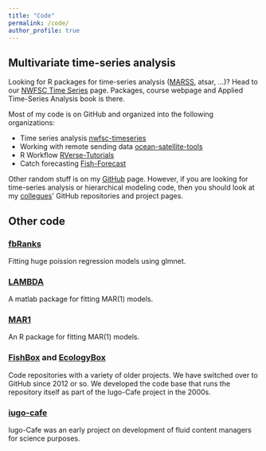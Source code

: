 ```yaml
---
title: "Code"
permalink: /code/
author_profile: true
---
```


## Multivariate time-series analysis

Looking for R packages for time-series analysis ([MARSS](https://nwfsc-timeseries.github.io/MARSS/), atsar, ...)? Head to our 
[NWFSC Time Series](https://nwfsc-timeseries.github.io/) page.  Packages, course webpage and Applied Time-Series Analysis book is there.

Most of my code is on GitHub and organized into the following organizations:

* Time series analysis [nwfsc-timeseries](https://github.com/nwfsc-timeseries)
* Working with remote sending data [ocean-satellite-tools](https://github.com/ocean-satellite-tools)
* R Workflow [RVerse-Tutorials](https://github.com/RVerse-Tutorials)
* Catch forecasting [Fish-Forecast](https://github.com/Fish-Forecast)

Other random stuff is on my [GitHub](https://github.com/eeholmes) page.  However, if you are looking for time-series analysis or hierarchical modeling code, then you should look at my [collegues](https://eeholmes.github.io/colleagues/)' GitHub repositories and project pages.

## Other code

### [fbRanks](http://cran.r-project.org/web/packages/fbRanks/index.html)
Fitting huge poission regression models using glmnet.

### [LAMBDA](https://conserver.iugo-cafe.org/user/e2holmes/LAMBDA)
A matlab package for fitting MAR(1) models. 

### [MAR1](https://CRAN.R-project.org/package=MAR1)
An R package for fitting MAR(1) models.  

### [FishBox](http://fishbox.iugo-cafe.org/) and [EcologyBox](http://conserver.iugo-cafe.org/)
Code repositories with a variety of older projects.  We have switched over to GitHub since 2012 or so.  We developed the code base that runs the repository itself as part of the Iugo-Cafe project in the 2000s.

### [iugo-cafe](http://iugo-cafe.org/)
Iugo-Cafe was an early project on development of fluid content managers for science purposes.

<!-- List all repositories
{% for repository in site.github.public_repositories %}
  * [{{ repository.name }}]({{ repository.html_url }})
{% endfor %}
-->